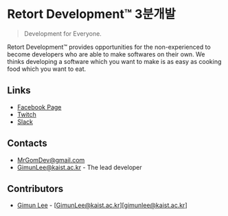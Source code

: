 # Retort Development&trade; 3분개발
> Development for Everyone.

Retort Development&trade; provides opportunities for the non-experienced to become developers who are able to make softwares on their own. We thinks developing a software which you want to make is as easy as cooking food which you want to eat.
## Links
* [Facebook Page][facebook page]
* [Twitch][twitch]
* [Slack][slack]
## Contacts
* [MrGomDev@gmail.com][gimun official email]
* [GimunLee@kaist.ac.kr][gimun private email] - The lead developer
## Contributors
* [Gimun Lee](https://www.linkedin.com/in/gimunlee/) - [GimunLee@kaist.ac.kr][gimunlee@kaist.ac.kr]

[facebook page]: https://www.facebook.com/threemindev/
[twitch]: https://www.twitch.tv/mrgomdev
[slack]: threemindev.slack.com

[gimun official email]: <mrgomdev@gmail.com>
[gimun private email]: <gimunlee@kaist.ac.kr>